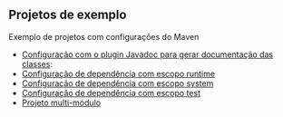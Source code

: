 ## Projetos de exemplo

Exemplo de projetos com configurações do Maven

 - [Configuração com o plugin Javadoc para gerar documentação das classes](https://github.com/willyancaetano/maven/tree/master/exemplos/maven-javadoc-test): 
 - [Configuração de dependência com escopo runtime](https://github.com/willyancaetano/maven/tree/master/exemplos/maven-runtime-scope)
 - [Configuração de dependência com escopo system](https://github.com/willyancaetano/maven/tree/master/exemplos/maven-system-scope)
 - [Configuração de dependência com escopo test](https://github.com/willyancaetano/maven/tree/master/exemplos/maven-test-scope)
 - [Projeto multi-módulo](https://github.com/willyancaetano/maven/tree/master/exemplos/project-parent)
